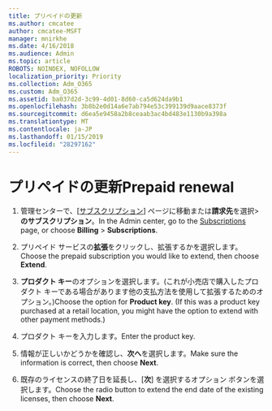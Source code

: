 ```yaml
---
title: プリペイドの更新
ms.author: cmcatee
author: cmcatee-MSFT
manager: mnirkhe
ms.date: 4/16/2018
ms.audience: Admin
ms.topic: article
ROBOTS: NOINDEX, NOFOLLOW
localization_priority: Priority
ms.collection: Adm_O365
ms.custom: Adm_O365
ms.assetid: ba037d2d-3c99-4d01-8d60-ca5d624da9b1
ms.openlocfilehash: 3b8b2e0d14a6e7ab794e53c399139d9aace8373f
ms.sourcegitcommit: d6ea5e9458a2b8ceaab3ac4bd483e1130b9a398a
ms.translationtype: MT
ms.contentlocale: ja-JP
ms.lasthandoff: 01/15/2019
ms.locfileid: "28297162"
---
```

# <a name="prepaid-renewal"></a><span data-ttu-id="6c6ed-102">プリペイドの更新</span><span class="sxs-lookup"><span data-stu-id="6c6ed-102">Prepaid renewal</span></span>

1. <span data-ttu-id="6c6ed-103">管理センターで、[[サブスクリプション](https://go.microsoft.com/fwlink/p/?linkid=842054)] ページに移動または**請求先**を選択\>**のサブスクリプション**。</span><span class="sxs-lookup"><span data-stu-id="6c6ed-103">In the Admin center, go to the [Subscriptions](https://go.microsoft.com/fwlink/p/?linkid=842054) page, or choose **Billing** \> **Subscriptions**.</span></span>
    
2. <span data-ttu-id="6c6ed-104">プリペイド サービスの**拡張**をクリックし、拡張するかを選択します。</span><span class="sxs-lookup"><span data-stu-id="6c6ed-104">Choose the prepaid subscription you would like to extend, then choose **Extend**.</span></span>
    
3. <span data-ttu-id="6c6ed-p101">**プロダクト キー**のオプションを選択します。(これが小売店で購入したプロダクト キーである場合があります他の支払方法を使用して拡張するためのオプション。)</span><span class="sxs-lookup"><span data-stu-id="6c6ed-p101">Choose the option for **Product key**. (If this was a product key purchased at a retail location, you might have the option to extend with other payment methods.)</span></span>
    
4. <span data-ttu-id="6c6ed-107">プロダクト キーを入力します。</span><span class="sxs-lookup"><span data-stu-id="6c6ed-107">Enter the product key.</span></span>
    
5. <span data-ttu-id="6c6ed-108">情報が正しいかどうかを確認し、**次へ**を選択します。</span><span class="sxs-lookup"><span data-stu-id="6c6ed-108">Make sure the information is correct, then choose **Next**.</span></span>
    
6. <span data-ttu-id="6c6ed-109">既存のライセンスの終了日を延長し、[**次**] を選択するオプション ボタンを選択します。</span><span class="sxs-lookup"><span data-stu-id="6c6ed-109">Choose the radio button to extend the end date of the existing licenses, then choose **Next**.</span></span>
    

